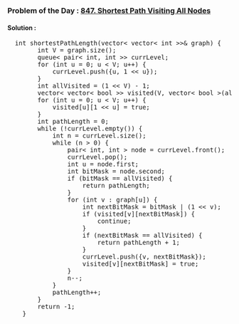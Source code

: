 ### Problem of the Day : [847. Shortest Path Visiting All Nodes](https://leetcode.com/problems/shortest-path-visiting-all-nodes/description/)

#### Solution :
<pre>
  int shortestPathLength(vector< vector< int >>& graph) {
        int V = graph.size();
        queue< pair< int, int >> currLevel;
        for (int u = 0; u < V; u++) {
            currLevel.push({u, 1 << u});
        }        
        int allVisited = (1 << V) - 1;
        vector< vector< bool >> visited(V, vector< bool >(allVisited + 1, false));
        for (int u = 0; u < V; u++) {
            visited[u][1 << u] = true;
        }        
        int pathLength = 0;        
        while (!currLevel.empty()) {
            int n = currLevel.size();
            while (n > 0) {
                pair< int, int > node = currLevel.front();
                currLevel.pop();
                int u = node.first;
                int bitMask = node.second;                
                if (bitMask == allVisited) {
                    return pathLength;
                }                
                for (int v : graph[u]) {
                    int nextBitMask = bitMask | (1 << v);                    
                    if (visited[v][nextBitMask]) {
                        continue;
                    }                    
                    if (nextBitMask == allVisited) {
                        return pathLength + 1;
                    }                    
                    currLevel.push({v, nextBitMask});
                    visited[v][nextBitMask] = true;
                }                
                n--;
            }            
            pathLength++;
        }        
        return -1;
    }
</pre>
